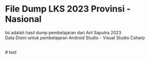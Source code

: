 # File Dump LKS 2023 Provinsi - Nasional
<p>
  Ini adalah hasil dump pembelajaran dari Aril Saputra 2023 <br>
  Data Disini untuk pembelajaran Android Studio - Visual Studio Csharp
</p>
<br>
# test
